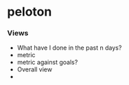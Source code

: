 # peloton

### Views
- What have I done in the past n days?
 - metric
 - metric against goals?
- Overall view
- 

